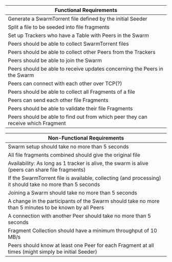 | Functional Requirements |
|-|
| Generate a SwarmTorrent file defined by the initial Seeder |
| Split a file to be seeded into file fragments |
| Set up Trackers who have a Table with Peers in the Swarm |
| Peers should be able to collect SwarmTorrent files |
| Peers should be able to collect other Peers from the Trackers |
| Peers should be able to join the Swarm |
| Peers should be able to receive updates concerning the Peers in the Swarm |
| Peers can connect with each other over TCP(?) |
| Peers should be able to collect all Fragments of a file |
| Peers can send each other file Fragments |
| Peers should be able to validate their file Fragments |
| Peers should be able to find out from which peer they can receive which Fragment |

| Non-Functional Requirements |
|-|
| Swarm setup should take no more than 5 seconds |
| All file fragments combined should give the original file |
| Availability: As long as 1 tracker is alive, the swarm is alive (peers can share file fragments) |
| If the SwarmTorrent file is available, collecting (and processing) it should take no more than 5 seconds |
| Joining a Swarm should take no more than 5 seconds |
| A change in the participants of the Swarm should take no more than 5 minutes to be known by all Peers |
| A connection with another Peer should take no more than 5 seconds |
| Fragment Collection should have a minimum throughput of 10 MB/s |
| Peers should know at least one Peer for each Fragment at all times (might simply be initial Seeder) |